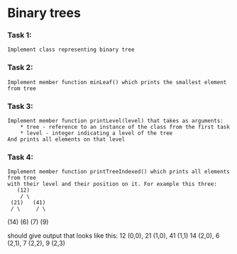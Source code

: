 # **Binary trees**

### **Task 1:**
    Implement class representing binary tree

### **Task 2:**
    Implement member function minLeaf() which prints the smallest element from tree

### **Task 3:**
    Implement member function printLevel(level) that takes as arguments:
        * tree - reference to an instance of the class from the first task
        * level - integer indicating a level of the tree
    And prints all elements on that level


### **Task 4:**
    Implement member function printTreeIndexed() which prints all elements from tree
    with their level and their position on it. For example this three:
       (12)
        / \
     (21)   (41)
     / \     / \
   (14) (6) (7) (9)

   should give output that looks like this:
    12 (0,0),
    21 (1,0), 41 (1,1)
    14 (2,0), 6 (2,1), 7 (2,2), 9 (2,3)